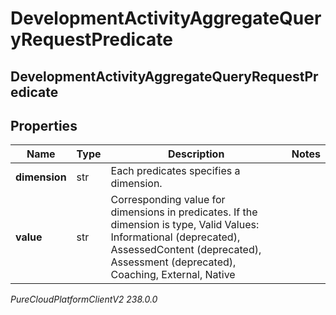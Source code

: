 # DevelopmentActivityAggregateQueryRequestPredicate

## DevelopmentActivityAggregateQueryRequestPredicate

## Properties

|Name | Type | Description | Notes|
|------------ | ------------- | ------------- | -------------|
| **dimension** | str | Each predicates specifies a dimension. | |
| **value** | str | Corresponding value for dimensions in predicates. If the dimension is type, Valid Values: Informational (deprecated), AssessedContent (deprecated), Assessment (deprecated), Coaching, External, Native | |



_PureCloudPlatformClientV2 238.0.0_
